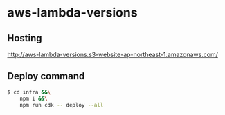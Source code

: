 # aws-lambda-versions

## Hosting

http://aws-lambda-versions.s3-website-ap-northeast-1.amazonaws.com/

## Deploy command

```sh
$ cd infra &&\
    npm i &&\
    npm run cdk -- deploy --all
```
